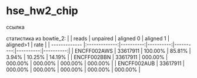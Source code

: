 # hse_hw2_chip

ссылка 

статистика из bowtie_2:
|               | reads         | unpaired  | aligned 0 | aligned 1 | aligned>1 | rate      |
| ------------- |:-------------:|----------:|----------:|----------:|----------:|----------:|
| ENCFF002AWS   | 33617911      | 100.00%   |  85.81%   |   3.94%   |  10.25%   |  14.19%   |
| ENCFF002BBN   | 33617911      | 000.00%   | 000.00%   | 000.00%   | 000.00%   | 000.00%   |
| ENCFF002AUB   | 33617911      | 000.00%   | 000.00%   | 000.00%   | 000.00%   | 000.00%   |
